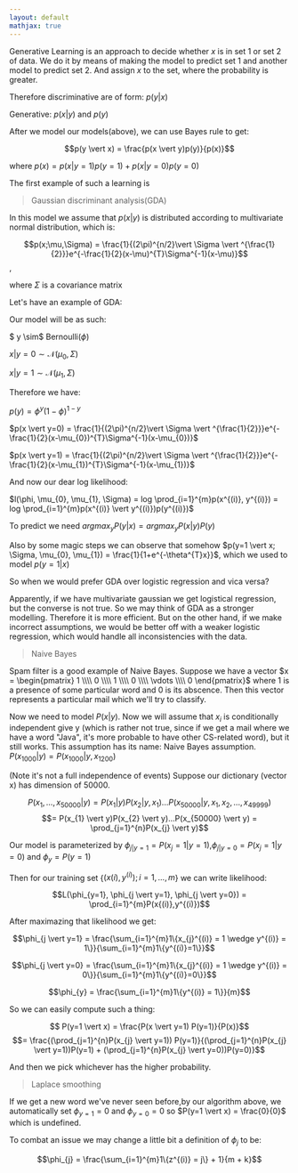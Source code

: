 ```yaml
---
layout: default
mathjax: true
---
```


Generative Learning is an approach to decide whether $x$ is in set 1 or set 2 of data. We do it by means of making the model to predict set 1 and another model to predict set 2. And assign $x$ to the set, where the probability is greater.

Therefore discriminative are of form: $p(y \vert x)$

Generative: $p(x \vert y)$ and $p(y)$

After we model our models(above), we can use Bayes rule to get:

$$p(y \vert x) = \frac{p(x \vert y)p(y)}{p(x)}$$

where $p(x) = p(x \vert y=1)p(y=1)+p(x \vert y=0)p(y=0)$

The first example of such a learning is

>Gaussian discriminant analysis(GDA)

In this model we assume that $p(x \vert y)$ is distributed according to multivariate normal distribution, which is:

$$p(x;\mu,\Sigma) = \frac{1}{(2\pi)^{n/2}\vert \Sigma \vert ^{\frac{1}{2}}}e^{-\frac{1}{2}(x-\mu)^{T}\Sigma^{-1}(x-\mu)}$$,

where $\Sigma$ is a covariance matrix

Let's have an example of GDA:

Our model will be as such:

$ y \sim$ Bernoulli($\phi$)

$x \vert y=0 \sim \mathcal{N}(\mu_{0}, \Sigma)$

$x \vert y=1 \sim \mathcal{N}(\mu_{1}, \Sigma)$

Therefore we have:

$p(y) = \phi^{y}(1-\phi)^{1-y}$

$p(x \vert y=0) = \frac{1}{(2\pi)^{n/2}\vert \Sigma \vert ^{\frac{1}{2}}}e^{-\frac{1}{2}(x-\mu_{0})^{T}\Sigma^{-1}(x-\mu_{0})}$

$p(x \vert y=1) = \frac{1}{(2\pi)^{n/2}\vert \Sigma \vert ^{\frac{1}{2}}}e^{-\frac{1}{2}(x-\mu_{1})^{T}\Sigma^{-1}(x-\mu_{1})}$

And now our dear log likelihood:

$l(\phi, \mu_{0}, \mu_{1}, \Sigma) = log \prod_{i=1}^{m}p(x^{(i)}, y^{(i)}) = log \prod_{i=1}^{m}p(x^{(i)} \vert y^{(i)})p(y^{(i)})$

To predict we need $argmax_{y}P(y \vert x) = argmax_{y}P(x \vert y)P(y)$

Also by some magic steps we can observe that somehow $p(y=1 \vert x; \Sigma, \mu_{0}, \mu_{1}) = \frac{1}{1+e^{-\theta^{T}x}}$, which we used to model $p(y=1 \vert x)$

So when we would prefer GDA over logistic regression and vica versa?

Apparently, if we have multivariate gaussian we get logistical regression, but the converse is not true. So we may think of GDA as a stronger modelling. Therefore it is more efficient. But on the other hand, if we make incorrect assumptions, we would be better off with a weaker logistic regression, which would handle all inconsistencies with the data.


>Naive Bayes

Spam filter is a good example of Naive Bayes. Suppose we have a vector $x = \begin{pmatrix} 1 \\\\ 0 \\\\ 1 \\\\ 0 \\\\ \vdots \\\\ 0 \end{pmatrix}$ where 1 is a presence of some particular word and 0 is its abscence. Then this vector represents a particular mail which we'll try to classify.

Now we need to model $P(x \vert y)$. Now we will assume that $x_{i}$ is conditionally independent give y (which is rather not true, since if we get a mail where we have a word "Java", it's more probable to have other CS-related word), but it still works. This assumption has its name: Naive Bayes assumption.
$P(x_{1000} \vert y) = P(x_{1000} \vert y, x_{1200})$

(Note it's not a full independence of events)
Suppose our dictionary (vector x) has dimension of 50000.

$$P(x_{1},...,x_{50000} \vert y)
= P(x_{1} \vert y) P(x_{2} \vert y, x_{1}) ... P(x_{50000} \vert y, x_{1}, x_{2},...,x_{49999})$$
$$= P(x_{1} \vert y)P(x_{2} \vert y)...P(x_{50000} \vert y) = \prod_{j=1}^{n}P(x_{j} \vert y)$$

Our model is parameterized by $\phi_{j \vert y=1} = P(x_{j} = 1 \vert y=1)$,$\phi_{j \vert y=0} = P(x_{j} = 1 \vert y=0)$ and $\phi_{y} = P(y=1)$

Then for our training set {$(x{(i)},y^{(i)}); i = 1,...,m$} we can write likelihood:

$$L(\phi_{y=1}, \phi_{j \vert y=1}, \phi_{j \vert y=0}) = \prod_{i=1}^{m}P(x{(i)},y^{(i)})$$

After maximazing that likelihood we get:

$$\phi_{j \vert y=1} = \frac{\sum_{i=1}^{m}1\{x_{j}^{(i)} = 1 \wedge y^{(i)} = 1\}}{\sum_{i=1}^{m}1\{y^{(i)}=1\}}$$

$$\phi_{j \vert y=0} = \frac{\sum_{i=1}^{m}1\{x_{j}^{(i)} = 1 \wedge y^{(i)} = 0\}}{\sum_{i=1}^{m}1\{y^{(i)}=0\}}$$

$$\phi_{y} = \frac{\sum_{i=1}^{m}1\{y^{(i)} = 1\}}{m}$$

So we can easily compute such a thing:

$$ P(y=1 \vert x) = \frac{P(x \vert y=1) P(y=1)}{P(x)}$$ 
$$= \frac{(\prod_{j=1}^{n}P(x_{j} \vert y=1)) P(y=1)}{(\prod_{j=1}^{n}P(x_{j} \vert y=1))P(y=1) + (\prod_{j=1}^{n}P(x_{j} \vert y=0))P(y=0)}$$

And then we pick whichever has the higher probability.


>Laplace smoothing

If we get a new word we've never seen before,by our algorithm above, we automatically set $\phi_{y=1} = 0$ and $\phi_{y=0} = 0$ so $P(y=1 \vert x) = \frac{0}{0}$ which is undefined.

To combat an issue we may change a little bit a definition of $\phi_{j}$ to be:

$$\phi_{j} = \frac{\sum_{i=1}^{m}1\{z^{(i)} = j\} + 1}{m + k}$$
